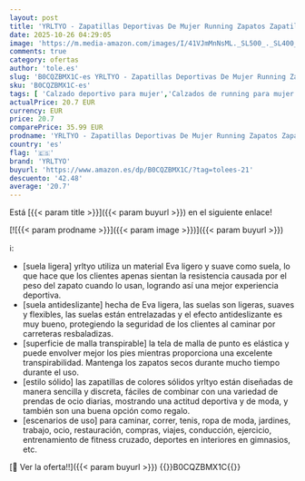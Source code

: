 ```yaml
---
layout: post
title: 'YRLTYO - Zapatillas Deportivas De Mujer Running Zapatos Zapatillas De para Correr Transpirables Gimnasio Deportives Fitness CóModo Ligero AtléTico Sneakers Blanco 37'
date: 2025-10-26 04:29:05
image: 'https://m.media-amazon.com/images/I/41VJmMnNsML._SL500_._SL400_.jpg'
comments: true
category: ofertas
author: 'tole.es'
slug: 'B0CQZBMX1C-es YRLTYO - Zapatillas Deportivas De Mujer Running Zapatos...'
sku: 'B0CQZBMX1C-es'
tags: [ 'Calzado deportivo para mujer','Calzados de running para mujer','Calzados para correr en asfalto para mujer','Moda','Moda Mujer','Zapatillas deportivas y de moda para mujer','Zapatos para mujer','yrltyo','zapatos','🇪🇸', ]
actualPrice: 20.7 EUR
currency: EUR
price: 20.7
comparePrice: 35.99 EUR
prodname: 'YRLTYO - Zapatillas Deportivas De Mujer Running Zapatos Zapatillas De para Correr Transpirables Gimnasio Deportives Fitness CóModo Ligero AtléTico Sneakers Blanco 37'
country: 'es'
flag: '🇪🇸'
brand: 'YRLTYO'
buyurl: 'https://www.amazon.es/dp/B0CQZBMX1C/?tag=tolees-21'
descuento: '42.48'
average: '20.7'
---
```


Está [{{< param title >}}]({{< param buyurl >}}) en el siguiente enlace!

[![{{< param prodname >}}]({{< param image >}})]({{< param buyurl >}})

ℹ️:

- [suela ligera] yrltyo utiliza un material Eva ligero y suave como suela, lo que hace que los clientes apenas sientan la resistencia causada por el peso del zapato cuando lo usan, logrando así una mejor experiencia deportiva.
- [suela antideslizante] hecha de Eva ligera, las suelas son ligeras, suaves y flexibles, las suelas están entrelazadas y el efecto antideslizante es muy bueno, protegiendo la seguridad de los clientes al caminar por carreteras resbaladizas.
- [superficie de malla transpirable] la tela de malla de punto es elástica y puede envolver mejor los pies mientras proporciona una excelente transpirabilidad. Mantenga los zapatos secos durante mucho tiempo durante el uso.
- [estilo sólido] las zapatillas de colores sólidos yrltyo están diseñadas de manera sencilla y discreta, fáciles de combinar con una variedad de prendas de ocio diarias, mostrando una actitud deportiva y de moda, y también son una buena opción como regalo.
- [escenarios de uso] para caminar, correr, tenis, ropa de moda, jardines, trabajo, ocio, restauración, compras, viajes, conducción, ejercicio, entrenamiento de fitness cruzado, deportes en interiores en gimnasios, etc.

[🛒 Ver la oferta!!]({{< param buyurl >}})
{{<world>}}B0CQZBMX1C{{</world>}}
